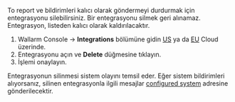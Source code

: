 To report ve bildirimleri kalıcı olarak göndermeyi durdurmak için entegrasyonu silebilirsiniz. Bir entegrasyonu silmek geri alınamaz. Entegrasyon, listeden kalıcı olarak kaldırılacaktır.

1. Wallarm Console → **Integrations** bölümüne gidin [US](https://us1.my.wallarm.com/integrations/) ya da [EU](https://my.wallarm.com/integrations/) Cloud üzerinde.
2. Entegrasyonu açın ve **Delete** düğmesine tıklayın.
3. İşlemi onaylayın.

Entegrasyonun silinmesi sistem olayını temsil eder. Eğer sistem bildirimleri alıyorsanız, silinen entegrasyonla ilgili mesajlar [configured system](integrations-intro.md#integration-types) adresine gönderilecektir.